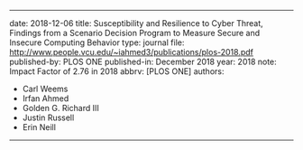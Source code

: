 ---

date: 2018-12-06
title: Susceptibility and Resilience to Cyber Threat, Findings from a Scenario Decision Program to Measure Secure and Insecure Computing Behavior
type: journal
file: http://www.people.vcu.edu/~iahmed3/publications/plos-2018.pdf
published-by: PLOS ONE
published-in: December 2018
year: 2018
note: Impact Factor of 2.76 in 2018
abbrv: [PLOS ONE]
authors:
  - Carl Weems
  - Irfan Ahmed
  - Golden G. Richard III
  - Justin Russell
  - Erin Neill

---